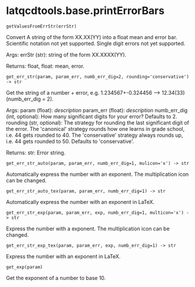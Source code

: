 latqcdtools.base.printErrorBars
=============

`getValuesFromErrStr(errStr)`

Convert A string of the form XX.XX(YY) into a float mean and error bar. Scientific notation not yet supported.
Single digit errors not yet supported.

Args:
    errStr (str): string of the form XX.XXXX(YY).

Returns:
    float, float: mean, error. 

`get_err_str(param, param_err, numb_err_dig=2, rounding='conservative') -> str`

Get the string of a number + error, e.g. 1.234567+-0.324456 --> 12.34(33) (numb_err_dig = 2). 

Args:
    param (float): _description_
    param_err (float): _description_
    numb_err_dig (int, optional): How many significant digits for your error? Defaults to 2.
    rounding (str, optional): The strategy for rounding the last significant digit of the error.
        The 'canonical' strategy rounds how one learns in grade school, i.e. 44 gets rounded to 40.
        The 'conservative' strategy always rounds up, i.e. 44 gets rounded to 50. Defaults to
        'conservative'. 

Returns:
    str: Error string. 

`get_err_str_auto(param, param_err, numb_err_dig=1, mulicon='x') -> str`

Automatically express the number with an exponent. The multiplication icon can be changed. 

`get_err_str_auto_tex(param, param_err, numb_err_dig=1) -> str`

Automatically express the number with an exponent in LaTeX. 

`get_err_str_exp(param, param_err, exp, numb_err_dig=1, multicon='x') -> str`

Express the number with a exponent. The multiplication icon can be changed. 

`get_err_str_exp_tex(param, param_err, exp, numb_err_dig=1) -> str`

Express the number with an exponent in LaTeX. 

`get_exp(param)`

Get the exponent of a number to base 10. 


